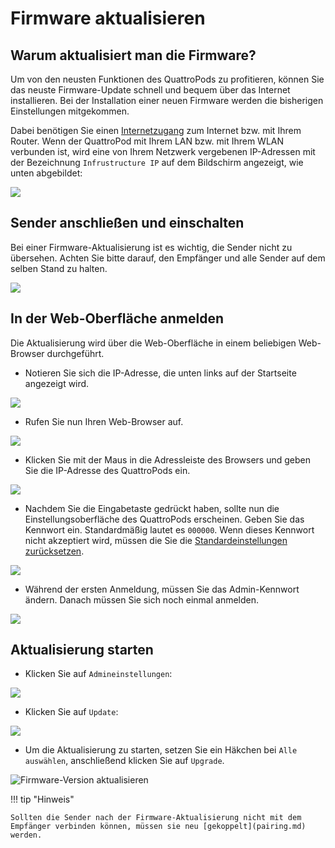 # Firmware aktualisieren

## Warum aktualisiert man die Firmware? 

Um von den neusten Funktionen des QuattroPods zu profitieren, können Sie das neuste Firmware-Update schnell und bequem über das Internet installieren. Bei der Installation einer neuen Firmware werden die bisherigen Einstellungen mitgekommen.

Dabei benötigen Sie einen [Internetzugang](internet.md) zum Internet bzw. mit Ihrem Router.  Wenn der QuattroPod mit Ihrem LAN bzw. mit Ihrem WLAN verbunden ist, wird eine von Ihrem Netzwerk vergebenen IP-Adressen mit der Bezeichnung `Infrustructure IP` auf dem Bildschirm angezeigt, wie unten abgebildet:

![](/assets/img/QuattroPod_IP.png)

## Sender anschließen und einschalten

Bei einer Firmware-Aktualisierung ist es wichtig, die Sender nicht zu übersehen. Achten Sie bitte darauf, den Empfänger und alle Sender auf dem selben Stand zu halten.

![](/assets/img/QuattroPod_RX_TXs_PoweredON_Mini.jpg)

## In der Web-Oberfläche anmelden

Die Aktualisierung wird über die Web-Oberfläche in einem beliebigen Web-Browser durchgeführt.

* Notieren Sie sich die IP-Adresse, die unten links auf der Startseite angezeigt wird.

![](/assets/img/QuattroPod_IP.png)

* Rufen Sie nun Ihren Web-Browser auf.

![](/assets/img/Google_Chrome.png)

* Klicken Sie mit der Maus in die Adressleiste des Browsers und geben Sie die IP-Adresse des QuattroPods ein.

![](/assets/img/IP-Address.png)

* Nachdem Sie die Eingabetaste gedrückt haben, sollte nun die Einstellungsoberfläche des QuattroPods erscheinen. Geben Sie das Kennwort ein. Standardmäßig lautet es `000000`. Wenn dieses Kennwort nicht akzeptiert wird, müssen die Sie die [Standardeinstellungen zurücksetzen](reset.md).

![](/assets/img/QuattroPod-Login.png)

* Während der ersten Anmeldung, müssen Sie das Admin-Kennwort ändern. Danach müssen Sie sich noch einmal anmelden.

![](/assets/img/new_password.jpg)


## Aktualisierung starten

* Klicken Sie auf `Admineinstellungen`:

![](/assets/img/quattropod.select.admin.png)

* Klicken Sie auf `Update`:

![](/assets/img/Admineinstellungen_Update.png)

* Um die Aktualisierung zu starten, setzen Sie ein Häkchen bei `Alle auswählen`, anschließend klicken Sie auf `Upgrade`.

![Firmware-Version aktualisieren](/assets/img/Update.jpg)

!!! tip "Hinweis"
    
	Sollten die Sender nach der Firmware-Aktualisierung nicht mit dem Empfänger verbinden können, müssen sie neu [gekoppelt](pairing.md) werden.




